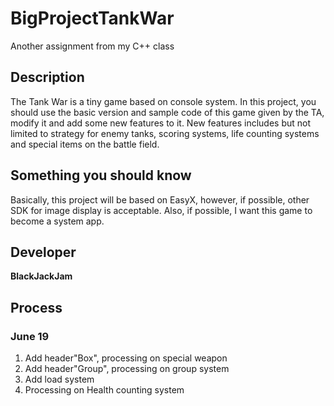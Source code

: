 # BigProjectTankWar
Another assignment from my C++ class

## Description
The Tank War is a tiny game based on console system.
In this project, you should use the basic version and sample code of this game given by the TA, modify it and add some new features to it.
New features includes but not limited to strategy for enemy tanks, scoring systems, life counting systems and special items on the battle field.

## Something you should know
Basically, this project will be based on EasyX, however, if possible, other SDK for image display is acceptable.
Also, if possible, I want this game to become a system app.

## Developer
**BlackJackJam**

## Process
### June 19
1. Add header"Box", processing on special weapon
2. Add header"Group", processing on group system
3. Add load system
4. Processing on Health counting system